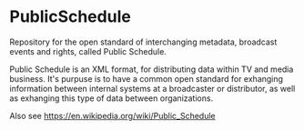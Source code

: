 # PublicSchedule
Repository for the open standard of interchanging metadata, broadcast events and rights, called Public Schedule.

Public Schedule is an XML format, for distributing data within TV and media business. It's purpuse is to have a common
open standard for exhanging information between internal systems at a broadcaster or distributor, as well as exhanging
this type of data between organizations.

Also see https://en.wikipedia.org/wiki/Public_Schedule


